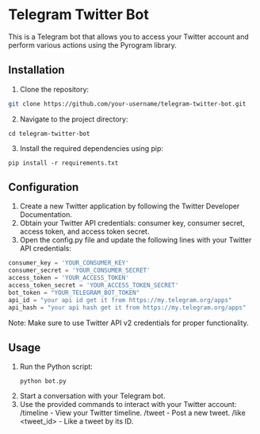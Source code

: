 # Telegram Twitter Bot

This is a Telegram bot that allows you to access your Twitter account and perform various actions using the Pyrogram library.

## Installation

1. Clone the repository:

```bash
git clone https://github.com/your-username/telegram-twitter-bot.git
```
2. Navigate to the project directory:
  ```
  cd telegram-twitter-bot
  ```
3. Install the required dependencies using pip:
  ```
  pip install -r requirements.txt
  ```

## Configuration
1. Create a new Twitter application by following the Twitter Developer Documentation.
2. Obtain your Twitter API credentials: consumer key, consumer secret, access token, and access token secret.
3. Open the config.py file and update the following lines with your Twitter API credentials:

```python
consumer_key = 'YOUR_CONSUMER_KEY'
consumer_secret = 'YOUR_CONSUMER_SECRET'
access_token = 'YOUR_ACCESS_TOKEN'
access_token_secret = 'YOUR_ACCESS_TOKEN_SECRET'
bot_token = "YOUR_TELEGRAM_BOT_TOKEN"
api_id = "your api id get it from https://my.telegram.org/apps"
api_hash = "your api hash get it from https://my.telegram.org/apps"
```
Note: Make sure to use Twitter API v2 credentials for proper functionality.

## Usage
1. Run the Python script:
   ```
   python bot.py
   ```
2. Start a conversation with your Telegram bot.
3. Use the provided commands to interact with your Twitter account:
   /timeline - View your Twitter timeline.
   /tweet <text> - Post a new tweet.
   /like <tweet_id> - Like a tweet by its ID.
